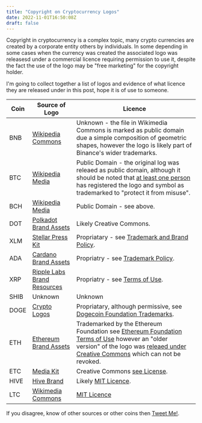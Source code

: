 ```yaml
---
title: "Copyright on Cryptocurrency Logos"
date: 2022-11-01T16:50:08Z
draft: false
---
```


Copyright in cryptocurrency is a complex topic, many crypto currencies are created by a corporate entity others by individuals. In some depending in some cases when the currency was created the associated logo was releasesd under a commercial licence requiring permission to use it, despite the fact the use of the logo may be "free marketing" for the copyright holder.

I'm going to collect together a list of logos and evidence of what licence they are released under in this post, hope it is of use to someone.

| Coin | Source of Logo                                                                        | Licence                                                                                                                                                                                                                                                                                                        |
|------|---------------------------------------------------------------------------------------|----------------------------------------------------------------------------------------------------------------------------------------------------------------------------------------------------------------------------------------------------------------------------------------------------------------|
| BNB  | [Wikipedia Commons](https://commons.wikimedia.org/wiki/File:Binance_logo.svg)         | Unknown - the file in Wikimedia Commons is marked as public domain due a simple composition of geometric shapes, however the logo is likely part of Binance's wider trademarks.                                                                                                                                |
| BTC  | [Wikipedia Media](https://en.wikipedia.org/wiki/Bitcoin#/media/File:Bitcoin_logo.svg) | Public Domain - the original log was releaed as public domain, although it should be noted that [at least one person](https://cointelegraph.com/news/bitcoin-name-and-logo-registered-with-spanish-patent-and-trademark-office) has registered the logo and symbol as trademarked to "protect it from misuse". |
| BCH  | [Wikipedia Media](https://commons.wikimedia.org/wiki/File:Bitcoin_Cash.png)           | Public Domain - see above.                                                                                                                                                                                                                                                                                     |
| DOT  | [Polkadot Brand Assets](https://polkadot.network/brand-assets/)                       | Likely Creative Commons.                                                                                                                                                                                                                                                                                       |
| XLM  | [Stellar Press Kit](https://stellar.org/press)                                        | Propriatary - see [Trademark and Brand Policy](https://stellar.org/brand-policy).                                                                                                                                                                                                                              |
| ADA  | [Cardano Brand Assets](https://cardano.org/brand-assets/)                             | Propriatry - see [Trademark Policy](https://cardano.org/brand-assets/).                                                                                                                                                                                                                                        |
| XRP  | [Ripple Labs Brand Resources](https://brand.ripple.com/d/rh2fwCUyGqf3/logos)          | Propriatry - see [Terms of Use](https://ripple.com/legal/terms-of-use/).                                                                                                                                                                                                                                       |
| SHIB | Unknown                                                                               | Unknown                                                                                                                                                                                                                                                                                                        |
| DOGE | [Crypto Logos](https://cryptologos.cc/dogecoin)                                       | Propriatary, although permissive, see [Dogecoin Foundation Trademarks](https://dogecoin.com/trademarks/).                                                                                                                                                                                                      |
| ETH  | [Ethereum Brand Assets](https://ethereum.org/en/assets/#brand)                        | Trademarked by the Ethereum Foundation see [Ethereum Foundation Terms of Use](https://ethereum.org/en/terms-of-use/) however an "older version" of the logo was [releaed under Creative Commons](https://commons.wikimedia.org/wiki/File:Ethereum_logo_2014.svg) which can not be revoked.                     |
| ETC  | [Media Kit](https://github.com/ethereumclassic/Media_Kit)                             | Creative Commons [see License](https://github.com/ethereumclassic/Media_Kit/blob/master/LICENSE.md).                                                                                                                                                                                                           |
| HIVE | [Hive Brand](https://hive.io/brand)                                                   | Likely [MIT Licence](https://github.com/openhive-network/hive).                                                                                                                                                                                                                                                |
| LTC  | [Wikimedia Commons](https://commons.wikimedia.org/wiki/File:Litecoin_Logo.jpg)        | [MIT Licence](https://github.com/litecoin-project/litecoin/blob/master/COPYING)                                                                                                                                                                                                                                |

If you disagree, know of other sources or other coins then [Tweet Me!](https://twitter.com/richardslater).